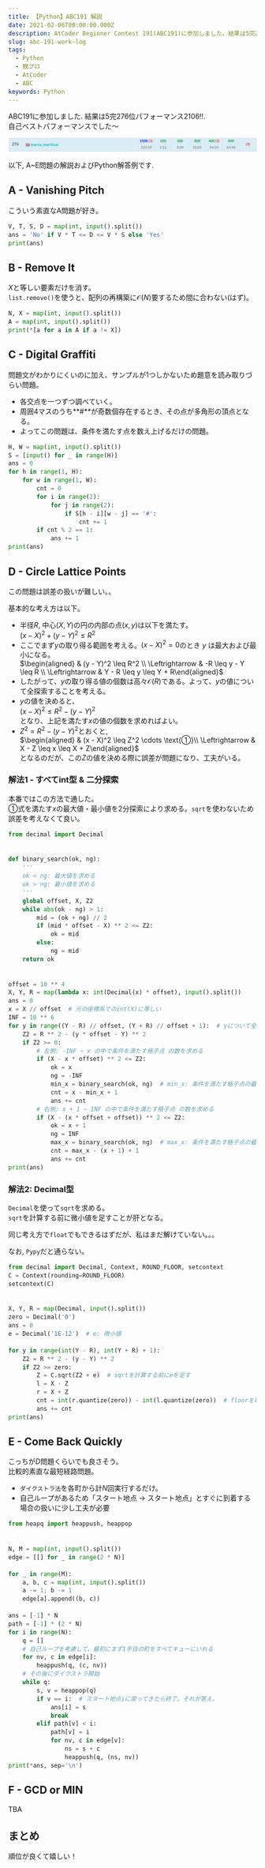 ```yaml
---
title: 【Python】ABC191 解説
date: 2021-02-06T00:00:00.000Z
description: AtCoder Beginner Contest 191(ABC191)に参加しました。結果は5完276位パフォーマンス2106. A~E問題の解説およびPython解答例を掲載します。
slug: abc-191-work-log
tags: 
  - Python
  - 競プロ
  - AtCoder
  - ABC
keywords: Python
---
```


ABC191に参加しました. 結果は$5$完$276$位パフォーマンス$2106$!!.  
自己ベストパフォーマンスでした〜

![ABC191_ranking](ABC191_ranking.png)

以下, A~E問題の解説およびPython解答例です.


<adsense></adsense>



## A - Vanishing Pitch
こういう素直なA問題が好き。

```python
V, T, S, D = map(int, input().split())
ans = 'No' if V * T <= D <= V * S else 'Yes'
print(ans)
```

## B - Remove It
$X$と等しい要素だけを消す。  
`list.remove()`を使うと、配列の再構築に$\mathcal{O}(N)$要するため間に合わない(はず)。

```python
N, X = map(int, input().split())
A = map(int, input().split())
print(*[a for a in A if a != X])
```

<adsense></adsense>

## C - Digital Graffiti
問題文がわかりにくいのに加え、サンプルが1つしかないため題意を読み取りづらい問題。  

- 各交点を一つずつ調べていく。
- 周囲$4$マスのうち**#**が奇数個存在するとき、その点が多角形の頂点となる。
- よってこの問題は、条件を満たす点を数え上げるだけの問題。

```python
H, W = map(int, input().split())
S = [input() for _ in range(H)]
ans = 0
for h in range(1, H):
    for w in range(1, W):
        cnt = 0
        for i in range(2):
            for j in range(2):
                if S[h - i][w - j] == '#':
                    cnt += 1
        if cnt % 2 == 1:
            ans += 1
print(ans)
```

## D - Circle Lattice Points
この問題は誤差の扱いが難しい。。

基本的な考え方は以下。

- 半径$R$, 中心$(X, Y)$の円の内部の点$(x, y)$は以下を満たす。  
$(x - X)^2 + (y - Y)^2 \leq R^2$
- ここでまず$y$の取り得る範囲を考える。$(x - X)^2 = 0$のとき $y$ は最大および最小になる。  
$\begin{aligned} & (y - Y)^2 \leq R^2 \\ \Leftrightarrow & -R \leq y - Y \leq R \\ \Leftrightarrow & Y - R \leq y \leq Y + R\end{aligned}$
- したがって、$y$の取り得る値の個数は高々$\mathcal{O}(R)$である。よって、$y$の値について全探索することを考える。
- $y$の値を決めると、  
$(x - X)^2 \leq R^2 - (y - Y)^2$  
となり、上記を満たす$x$の値の個数を求めればよい。
- $Z^2 = R^2 - (y - Y)^2$とおくと,  
$\begin{aligned} & (x - X)^2 \leq Z^2 \cdots \text{①}\\ \Leftrightarrow & X - Z \leq x \leq X + Z\end{aligned}$  
となるのだが、この$Z$の値を決める際に誤差が問題になり、工夫がいる。


### 解法1 - すべてint型 & 二分探索
本番ではこの方法で通した。  
①式を満たす$x$の最大値・最小値を2分探索により求める。`sqrt`を使わないため誤差を考えなくて良い。

```python
from decimal import Decimal


def binary_search(ok, ng):
    '''
    ok < ng: 最大値を求める
    ok > ng: 最小値を求める
    '''
    global offset, X, Z2
    while abs(ok - ng) > 1:
        mid = (ok + ng) // 2
        if (mid * offset - X) ** 2 <= Z2:
            ok = mid
        else:
            ng = mid
    return ok


offset = 10 ** 4
X, Y, R = map(lambda x: int(Decimal(x) * offset), input().split())
ans = 0
x = X // offset  # 元の座標系でのint(X)に等しい
INF = 10 ** 6
for y in range((Y - R) // offset, (Y + R) // offset + 1):  # yについて全探索
    Z2 = R ** 2 - (y * offset - Y) ** 2
    if Z2 >= 0:
        # 左側: -INF ~ x の中で条件を満たす格子点 の数を求める
        if (X - x * offset) ** 2 <= Z2:
            ok = x
            ng = -INF
            min_x = binary_search(ok, ng)  # min_x: 条件を満たす格子点の最小値
            cnt = x - min_x + 1
            ans += cnt
        # 右側: x + 1 ~ INF の中で条件を満たす格子点 の数を求める
        if (X - (x * offset + offset)) ** 2 <= Z2:
            ok = x + 1
            ng = INF
            max_x = binary_search(ok, ng)  # max_x: 条件を満たす格子点の最大値
            cnt = max_x - (x + 1) + 1
            ans += cnt
print(ans)
```

### 解法2: Decimal型
`Decimal`を使って`sqrt`を求める。  
`sqrt`を計算する前に微小値を足すことが肝となる。  

同じ考え方で`float`でもできるはずだが、私はまだ解けていない。。。

なお, `Pypy`だと通らない。

```python
from decimal import Decimal, Context, ROUND_FLOOR, setcontext
C = Context(rounding=ROUND_FLOOR)
setcontext(C)


X, Y, R = map(Decimal, input().split())
zero = Decimal('0')
ans = 0
e = Decimal('1E-12')  # e: 微小値

for y in range(int(Y - R), int(Y + R) + 1):
    Z2 = R ** 2 - (y - Y) ** 2
    if Z2 >= zero:
        Z = C.sqrt(Z2 + e)  # sqrtを計算する前にeを足す
        l = X - Z
        r = X + Z
        cnt = int(r.quantize(zero)) - int(l.quantize(zero))  # floorを取った後にintに変換する
        ans += cnt
print(ans)
```

<adsense></adsense>

## E - Come Back Quickly
こっちが$D$問題くらいでも良さそう。  
比較的素直な最短経路問題。

- `ダイクストラ法`を各町から計$N$回実行するだけ。
- 自己ループがあるため「スタート地点 → スタート地点」とすぐに到着する場合の扱いに少し工夫が必要

```python
from heapq import heappush, heappop


N, M = map(int, input().split())
edge = [[] for _ in range(2 * N)]

for _ in range(M):
    a, b, c = map(int, input().split())
    a -= 1; b -= 1
    edge[a].append((b, c))

ans = [-1] * N
path = [-1] * (2 * N)
for i in range(N):
    q = []
    # 自己ループを考慮して、最初にまず1手目の町をすべてキューにいれる
    for nv, c in edge[i]:
        heappush(q, (c, nv))
    # その後にダイクストラ開始
    while q:
        s, v = heappop(q)
        if v == i:  # スタート地点iに戻ってきたら終了。それが答え。
            ans[i] = s
            break
        elif path[v] < i:
            path[v] = i
            for nv, c in edge[v]:
                ns = s + c
                heappush(q, (ns, nv))
print(*ans, sep='\n')
```

<adsense></adsense>

## F - GCD or MIN
TBA

## まとめ
順位が良くて嬉しい！
